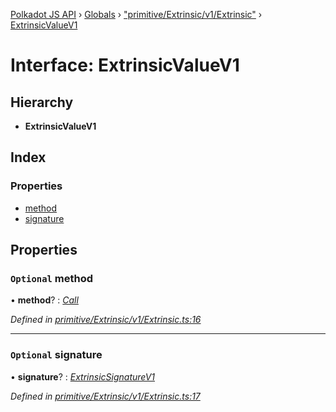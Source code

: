 [Polkadot JS API](../README.md) › [Globals](../globals.md) › ["primitive/Extrinsic/v1/Extrinsic"](../modules/_primitive_extrinsic_v1_extrinsic_.md) › [ExtrinsicValueV1](_primitive_extrinsic_v1_extrinsic_.extrinsicvaluev1.md)

# Interface: ExtrinsicValueV1

## Hierarchy

* **ExtrinsicValueV1**

## Index

### Properties

* [method](_primitive_extrinsic_v1_extrinsic_.extrinsicvaluev1.md#optional-method)
* [signature](_primitive_extrinsic_v1_extrinsic_.extrinsicvaluev1.md#optional-signature)

## Properties

### `Optional` method

• **method**? : *[Call](_interfaces_runtime_types_.call.md)*

*Defined in [primitive/Extrinsic/v1/Extrinsic.ts:16](https://github.com/polkadot-js/api/blob/022c7ea645/packages/types/src/primitive/Extrinsic/v1/Extrinsic.ts#L16)*

___

### `Optional` signature

• **signature**? : *[ExtrinsicSignatureV1](../classes/_primitive_extrinsic_v1_extrinsicsignature_.extrinsicsignaturev1.md)*

*Defined in [primitive/Extrinsic/v1/Extrinsic.ts:17](https://github.com/polkadot-js/api/blob/022c7ea645/packages/types/src/primitive/Extrinsic/v1/Extrinsic.ts#L17)*
